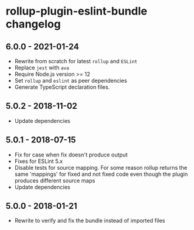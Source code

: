 # rollup-plugin-eslint-bundle changelog

## 6.0.0 - 2021-01-24
* Rewrite from scratch for latest `rollup` and `ESLint`
* Replace `jest` with `ava`
* Require Node.js version >= 12
* Set `rollup` and `eslint` as peer dependencies
* Generate TypeScript declaration files.

## 5.0.2 - 2018-11-02
* Update dependencies

## 5.0.1 - 2018-07-15
* Fix for case when fix doesn't produce output
* Fixes for ESLint 5.x
* Disable tests for source mapping. For some reason rollup returns the same 'mappings' for fixed and not fixed code even though the plugin produces different source maps
* Update dependencies

## 5.0.0 - 2018-01-21
* Rewrite to verify and fix the bundle instead of imported files
